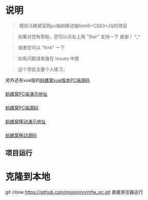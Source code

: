 # 说明

>  模仿马蜂窝官网pc端和移动端html5+CSS3+JQ的项目

>  如果对您有帮助，您可以点右上角 "Star" 支持一下 谢谢！ ^_^

>  或者您可以 "fork" 一下

>  如有问题请直接在 Issues 中提
 
>  这个项目主要个人练习，

另外还有vue版的[蚂蜂窝vue版本PC端源码](https://github.com/moonnnn/mfw_pc)

>  ###
[蚂蜂窝PC端演示地址](https://moonnnn.github.io/mfcpchtml/)
###
[蚂蜂窝PC端源码](https://github.com/moonnnn/mfwpchtml)

###
[蚂蜂窝移动演示地址](https://moonnnn.github.io/mfcmbhtml/)
###
[蚂蜂窝移动源码](https://github.com/moonnnn/mfcmbhtml)


## 项目运行
# 克隆到本地
git clone https://github.com/moonnnn/mfw_pc.git
直接游览器运行
